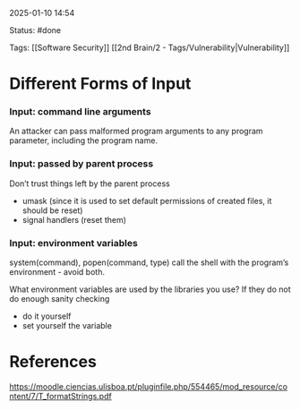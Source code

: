2025-01-10 14:54

Status: #done 

Tags: [[Software Security]] [[2nd Brain/2 - Tags/Vulnerability|Vulnerability]] 

# Different Forms of Input

### Input: command line arguments
An attacker can pass malformed program arguments to any program parameter, including the program name.

### Input: passed by parent process
Don’t trust things left by the parent process
- umask (since it is used to set default permissions of created files, it should be reset)
- signal handlers (reset them)

### Input: environment variables
system(command), popen(command, type) call the shell with the program’s environment - avoid both.

What environment variables are used by the libraries you use? If they do not do enough sanity checking
- do it yourself
- set yourself the variable

# References

https://moodle.ciencias.ulisboa.pt/pluginfile.php/554465/mod_resource/content/7/T_formatStrings.pdf